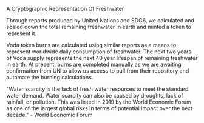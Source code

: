 A Cryptographic Representation Of Freshwater

Through reports produced by United Nations and SDG6, we calculated and scaled down the total remaining freshwater in earth and minted a token to represent it. 

Voda token burns are calculated using similar reports as a means to represent worldwide daily consumption of freshwater. The next two years of Voda supply represents the next 40 year lifespan of remaining freshwater in earth. At present, burns are completed manually as we are awaiting confirmation from UN to allow us access to pull from their repository and automate the burning calculations.

"Water scarcity is the lack of fresh water resources to meet the standard water demand. Water scarcity can also be caused by droughts, lack of rainfall, or pollution. This was listed in 2019 by the World Economic Forum as one of the largest global risks in terms of potential impact over the next decade." - World Economic Forum
